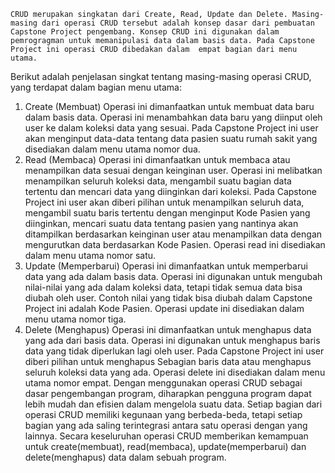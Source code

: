 	CRUD merupakan singkatan dari Create, Read, Update dan Delete. Masing-masing dari operasi CRUD tersebut adalah konsep dasar dari pembuatan Capstone Project pengembang. Konsep CRUD ini digunakan dalam pemrogragman untuk memanipulasi data dalam basis data. Pada Capstone Project ini operasi CRUD dibedakan dalam  empat bagian dari menu utama.
Berikut adalah penjelasan singkat tentang masing-masing operasi CRUD, yang terdapat dalam bagian menu utama:
1.	Create (Membuat)
Operasi ini dimanfaatkan untuk membuat data baru dalam basis data. Operasi ini menambahkan data baru yang diinput oleh user ke dalam koleksi data yang sesuai. Pada Capstone Project ini user akan menginput data-data tentang data pasien suatu rumah sakit yang disediakan dalam menu utama nomor dua.
2.	Read (Membaca)
Operasi ini dimanfaatkan untuk membaca atau menampilkan data sesuai dengan keinginan user. Operasi ini melibatkan menampilkan seluruh koleksi data, mengambil suatu bagian data tertentu dan mencari data yang diinginkan dari koleksi. Pada Capstone Project ini user akan diberi pilihan untuk menampilkan seluruh data, mengambil suatu baris tertentu dengan menginput Kode Pasien yang diinginkan, mencari suatu data tentang pasien  yang nantinya akan ditampilkan berdasarkan keinginan user atau menampilkan data dengan mengurutkan data berdasarkan Kode Pasien. Operasi read ini disediakan dalam menu utama nomor satu.
3.	Update (Memperbarui)
Operasi ini dimanfaatkan untuk memperbarui data yang ada dalam basis data. Operasi ini digunakan untuk mengubah nilai-nilai yang ada dalam koleksi data, tetapi tidak semua data bisa diubah oleh user. Contoh nilai yang tidak bisa diubah dalam Capstone Project ini adalah Kode Pasien. Operasi update ini disediakan dalam menu utama nomor tiga.
4.	Delete (Menghapus)
Operasi ini dimanfaatkan untuk menghapus data yang ada dari basis data. Operasi ini digunakan untuk menghapus baris data yang tidak diperlukan lagi oleh user. Pada Capstone Project ini user diberi pilihan untuk menghapus Sebagian baris data atau menghapus seluruh koleksi data yang ada. Operasi delete ini disediakan dalam menu utama nomor empat.
	Dengan menggunakan operasi CRUD sebagai dasar pengembangan program, diharapkan pengguna program dapat lebih mudah dan efisien dalam mengelola suatu data. Setiap bagian dari operasi CRUD memiliki kegunaan yang berbeda-beda, tetapi setiap bagian yang ada saling terintegrasi antara satu operasi dengan yang lainnya. Secara keseluruhan operasi CRUD memberikan kemampuan untuk create(membuat), read(membaca), update(memperbarui) dan delete(menghapus) data dalam sebuah program.
